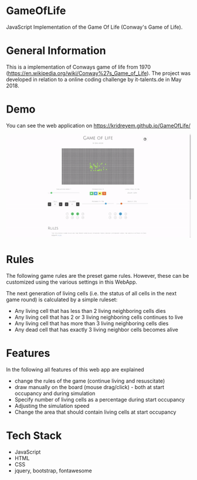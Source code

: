 # GameOfLife
JavaScript Implementation of the Game Of Life (Conway's Game of Life). 

# General Information
This is a implementation of Conways game of life from 1970 (https://en.wikipedia.org/wiki/Conway%27s_Game_of_Life). 
The project was developed in relation to a online coding challenge by it-talents.de in May 2018.

# Demo
You can see the web application on https://kridreyem.github.io/GameOfLife/

![](images/gameOfLife_demo.gif)

# Rules
The following game rules are the preset game rules. However, these can be customized using the various settings in this WebApp.

The next generation of living cells (i.e. the status of all cells in the next game round) is calculated by a simple ruleset:
- Any living cell that has less than 2 living neighboring cells dies
- Any living cell that has 2 or 3 living neighboring cells continues to live
- Any living cell that has more than 3 living neighboring cells dies
- Any dead cell that has exactly 3 living neighbor cells becomes alive

# Features
In the following all features of this web app are explained

- change the rules of the game (continue living and resuscitate)
- draw manually on the board (mouse drag/click) - both at start occupancy and during simulation
- Specify number of living cells as a percentage during start occupancy
- Adjusting the simulation speed
- Change the area that should contain living cells at start occupancy

# Tech Stack
- JavaScript
- HTML
- CSS
- jquery, bootstrap, fontawesome
